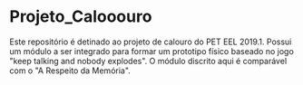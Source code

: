 # Projeto_Calooouro
Este repositório é detinado ao projeto de calouro do PET EEL 2019.1. Possui um módulo a ser integrado para formar um prototipo físico baseado no jogo "keep talking and nobody explodes". O módulo discrito aqui é comparável com o "A Respeito da Memória".
